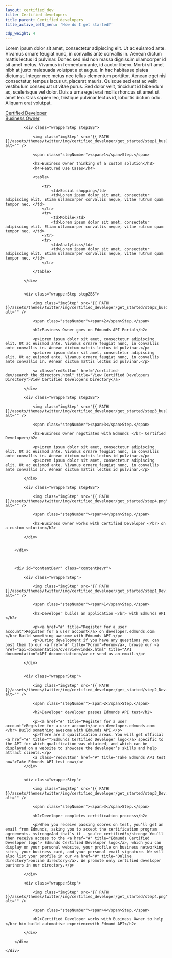 ```yaml
---
layout: certified_dev
title: Certified developers
title_parent: Certified developers
title_active_left_menu: 'How do I get started?'

cdp_weight: 4
---
```


Lorem ipsum dolor sit amet, consectetur adipiscing elit. Ut ac euismod ante. Vivamus ornare feugiat nunc, in convallis ante convallis in. Aenean dictum mattis lectus id pulvinar. Donec sed nisl non massa dignissim ullamcorper id sit amet metus. Vivamus in fermentum ante, id auctor libero. Morbi sit amet nibh at justo malesuada volutpat a et augue. In hac habitasse platea dictumst. Integer nec metus nec tellus elementum porttitor. Aenean eget nisl consectetur, tempus lacus ut, placerat mauris. Quisque sed erat ac velit vestibulum consequat ut vitae purus. Sed dolor velit, tincidunt id bibendum ac, scelerisque vel dolor. Duis a urna eget erat mollis rhoncus sit amet sit amet leo. Cras sapien leo, tristique pulvinar lectus id, lobortis dictum odio. Aliquam erat volutpat.

<div id="menu" class="toggleLinks clearfix ">	
	<div>
		<a href="#/certified_developer">Certified Developer</a>
	</div>
	<div>
		<a class="activeToggle" href="#/business_owner">Business Owner</a>
	</div>
</div>

<div id="result">
	<div id="content">
		<div id="contentBusOwner" class="contentBusOwner">
			
			<div class="wrapperStep step1BS">
			
				<img class="imgStep" src="{{ PATH }}/assets/themes/twitter/img/certified_developer/get_started/step1_busOwner.png" alt="" />
				
				<span class="stepNumber"><span>1</span>Step.</span>
				
				<h2>Business Owner thinking of a custom solution</h2>
				<h4>Featured Use Cases</h4>
				
				<table>
					
					<tr>
						<td>Social shopping</td>
						<td>Lorem ipsum dolor sit amet, consectetur adipiscing elit. Etiam ullamcorper convallis neque, vitae rutrum quam tempor nec. </td>
					</tr>
					<tr>
						<td>Mobile</td>
						<td>Lorem ipsum dolor sit amet, consectetur adipiscing elit. Etiam ullamcorper convallis neque, vitae rutrum quam tempor nec. </td>
					</tr>
					<tr>
						<td>Analytics</td>
						<td>Lorem ipsum dolor sit amet, consectetur adipiscing elit. Etiam ullamcorper convallis neque, vitae rutrum quam tempor nec. </td>
					</tr>
				
				</table>
			
			</div>
			
			
			<div class="wrapperStep step2BS">
			
				<img class="imgStep" src="{{ PATH }}/assets/themes/twitter/img/certified_developer/get_started/step2_busOwner.png" alt="" />
				
				<span class="stepNumber"><span>2</span>Step.</span>
				
				<h2>Business Owner goes on Edmunds API Portal</h2>
				
				<p>Lorem ipsum dolor sit amet, consectetur adipiscing elit. Ut ac euismod ante. Vivamus ornare feugiat nunc, in convallis ante convallis in. Aenean dictum mattis lectus id pulvinar.</p>
				<p>Lorem ipsum dolor sit amet, consectetur adipiscing elit. Ut ac euismod ante. Vivamus ornare feugiat nunc, in convallis ante convallis in. Aenean dictum mattis lectus id pulvinar.</p>
				
				<a class="redButton" href="/certified-dev/search_the_directory.html" title="View Certified Developers Directory">View Certified Developers Directory</a>
		
			</div>
			
			<div class="wrapperStep step3BS">
			
				<img class="imgStep" src="{{ PATH }}/assets/themes/twitter/img/certified_developer/get_started/step3_busOwner.png" alt="" />
				
				<span class="stepNumber"><span>3</span>Step.</span>
				
				<h2>Business Owner negotiates with Edmunds </br> Certified Developer</h2>
				
				<p>Lorem ipsum dolor sit amet, consectetur adipiscing elit. Ut ac euismod ante. Vivamus ornare feugiat nunc, in convallis ante convallis in. Aenean dictum mattis lectus id pulvinar.</p>
				<p>Lorem ipsum dolor sit amet, consectetur adipiscing elit. Ut ac euismod ante. Vivamus ornare feugiat nunc, in convallis ante convallis in. Aenean dictum mattis lectus id pulvinar.</p>
				
			</div>
			
			<div class="wrapperStep step4BS">
			
				<img class="imgStep" src="{{ PATH }}/assets/themes/twitter/img/certified_developer/get_started/step4.png" alt="" />
				
				<span class="stepNumber"><span>4</span>Step.</span>
				
				<h2>Business Owner works with Сertified Developer </br> on a custom solution</h2>
		
			</div>
			
		
		</div>
		
		
		
		<div id="contentDevr" class="contentDevr">
			
			<div class="wrapperStep">
			
				<img class="imgStep" src="{{ PATH }}/assets/themes/twitter/img/certified_developer/get_started/step1_Dev.png" alt="" />
				
				<span class="stepNumber"><span>1</span>Step.</span>
				
				<h2>Developer builds an application </br> with Edmunds API </h2>
				
				<p><a href="#" title="Register for a user account">Register for a user account</a> on developer.edmunds.com </br> Build something awesome with Edmunds API.</p>
				<p>During development if you have any questions you can post them to our <a href="#" title="Forum">Forum</a>, browse our <a href="api-documentation/overview/index.html" title="API documentation">API documentation</a> or send us an email.</p>
			
			</div>
			
			
			<div class="wrapperStep">
			
				<img class="imgStep" src="{{ PATH }}/assets/themes/twitter/img/certified_developer/get_started/step2_Dev.png" alt="" />
				
				<span class="stepNumber"><span>2</span>Step.</span>
				
				<h2>Developer developer passes Edmunds API test</h2>
				
				<p><a href="#" title="Register for a user account">Register for a user account</a> on developer.edmunds.com </br> Build something awesome with Edmunds API.</p>
				<p>There are 3 qualification areas. You will get official <a href="#" title="">Edmunds Certified Developer logo</a> specific to the API for which qualification was obtained, and which can be displayed on a website to showcase the developer’s skills and help attract clients.</p>
				<a class="redButton" href="#" title="Take Edmunds API test now">Take Edmunds API test now</a>
			</div>
			
			
			<div class="wrapperStep">
			
				<img class="imgStep" src="{{ PATH }}/assets/themes/twitter/img/certified_developer/get_started/step3_Dev.png" alt="" />
				
				<span class="stepNumber"><span>3</span>Step.</span>
				
				<h2>Developer completes certification process</h2>
				
				<p>When you receive passing scores on test, you’ll get an email from Edmunds, asking you to accept the certification program agreements. <strong>And that’s it – you’re certified!</strong> You’ll then receive access to the <a href="#" title="Edmunds Certified Developer logo"> Edmunds Certified Developer logo</a>, which you can display on your personal website, your profile on business networking sites, your business card, and your personal email signature. We will also list your profile in our <a href="#" title="Online directory">online directory</a>. We promote only certified developer partners in our directory.</p>
				
			</div>
			
			<div class="wrapperStep">
			
				<img class="imgStep" src="{{ PATH }}/assets/themes/twitter/img/certified_developer/get_started/step4.png" alt="" />
				
				<span class="stepNumber"><span>4</span>Step.</span>
				
				<h2>Сertified Developer works with Business Owner to help </br> him build automative experiencewith Edmund API</h2>
				
			</div>
	
		</div>
		
	</div>
</div>

<script type="text/javascript" src="{{ PATH }}/assets/themes/twitter/js/jquery_history/jquery.history.js">
</script>












